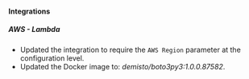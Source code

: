 
#### Integrations

##### AWS - Lambda

- Updated the integration to require the `AWS Region` parameter at the configuration level.
- Updated the Docker image to: *demisto/boto3py3:1.0.0.87582*.
